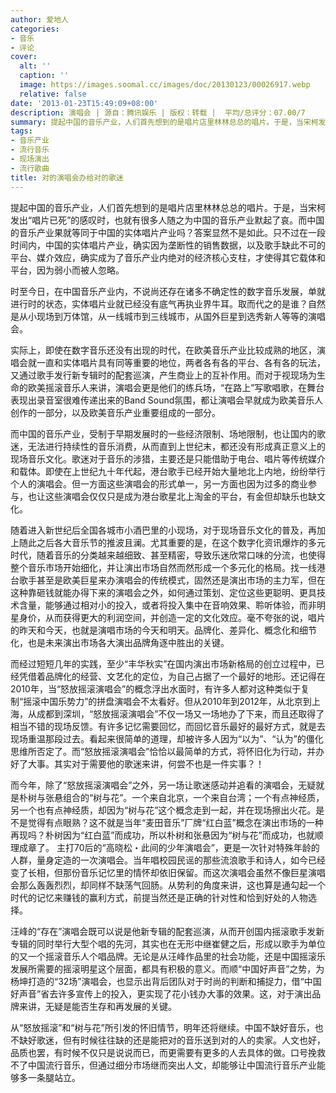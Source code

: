 ```yaml
---
author: 爱地人
categories:
- 音乐
- 评论
cover:
  alt: ''
  caption: ''
  image: https://images.soomal.cc/images/doc/20130123/00026917.webp
  relative: false
date: '2013-01-23T15:49:09+08:00'
description: 演唱会 | 源自：腾讯娱乐 | 版权：转载 |  平均/总评分：07.00/7
summary: 提起中国的音乐产业，人们首先想到的是唱片店里林林总总的唱片。于是，当宋柯发出“唱片已死”的感叹时，也就有很多人随之为中国的音乐产业默起了哀。而中国的音乐产业果就等同于中国的实体唱片产业吗？答案显然不是如此。只不过在一段时间内，中国的实体唱片产业，确实因为垄断性的销售数据……
tags:
- 音乐产业
- 流行音乐
- 现场演出
- 流行歌曲
title: 对的演唱会办给对的歌迷
---
```


提起中国的音乐产业，人们首先想到的是唱片店里林林总总的唱片。于是，当宋柯发出“唱片已死”的感叹时，也就有很多人随之为中国的音乐产业默起了哀。而中国的音乐产业果就等同于中国的实体唱片产业吗？答案显然不是如此。只不过在一段时间内，中国的实体唱片产业，确实因为垄断性的销售数据，以及歌手缺此不可的平台、媒介效应，确实成为了音乐产业内绝对的经济核心支柱，才使得其它载体和平台，因为弱小而被人忽略。

时至今日，在中国音乐产业内，不说尚还存在诸多不确定性的数字音乐发展，单就进行时的状态，实体唱片业就已经没有底气再执业界牛耳。取而代之的是谁？自然是从小现场到万体馆，从一线城市到三线城市，从国外巨星到选秀新人等等的演唱会。

实际上，即使在数字音乐还没有出现的时代，在欧美音乐产业比较成熟的地区，演唱会就一直和实体唱片具有同等重要的地位，两者各有各的平台、各有各的玩法，又通过歌手发行新专辑时的配套巡演，产生商业上的互补作用。而对于视现场为生命的欧美摇滚音乐人来讲，演唱会更是他们的练兵场，“在路上”写歌唱歌，在舞台表现出录音室很难传递出来的Band Sound氛围，都让演唱会早就成为欧美音乐人创作的一部分，以及欧美音乐产业重要组成的一部分。

而中国的音乐产业，受制于早期发展时的一些经济限制、场地限制，也让国内的歌迷，无法进行持续性的音乐消费，从而直到上世纪末，都还没有形成真正意义上的现场音乐文化。歌迷对于音乐的涉猎，主要还是只能借助于电台、唱片等传统媒介和载体。即使在上世纪九十年代起，港台歌手已经开始大量地北上内地，纷纷举行个人的演唱会。但一方面这些演唱会的形式单一，另一方面也因为过多的商业参与，也让这些演唱会仅仅只是成为港台歌星北上淘金的平台，有金但却缺乐也缺文化。

随着进入新世纪后全国各城市小酒巴里的小现场，对于现场音乐文化的普及，再加上随此之后各大音乐节的推波且澜。尤其重要的是，在这个数字化资讯爆炸的多元时代，随着音乐的分类越来越细致、甚至精密，导致乐迷欣常口味的分流，也使得整个音乐市场开始细化，并让演出市场自然而然形成一个多元化的格局。找一线港台歌手甚至是欧美巨星来办演唱会的传统模式，固然还是演出市场的主力军，但在这种靠砸钱就能办得下来的演唱会之外，如何通过策划、定位这些更聪明、更具技术含量，能够通过相对小的投入，或者将投入集中在音响效果、聆听体验，而非明星身价，从而获得更大的利润空间，并创造一定的文化效应。毫不夸张的说，唱片的昨天和今天，也就是演唱市场的今天和明天。品牌化、差异化、概念化和细节化，也是未来演出市场各大演出品牌角逐中胜出的关键。

而经过短短几年的实践，至少“丰华秋实”在国内演出市场新格局的创立过程中，已经凭借着品牌化的经营、文艺化的定位，为自己占据了一个最好的地形。还记得在2010年，当“怒放摇滚演唱会”的概念浮出水面时，有许多人都对这种类似于复制“摇滚中国乐势力”的拼盘演唱会不太看好。但从2010年到2012年，从北京到上海，从成都到深圳，“怒放摇滚演唱会”不仅一场又一场地办了下来，而且还取得了相当不错的现场反馈。有许多记忆需要回忆，而回忆音乐最好的最好方式，就是去现场重温那段过去。看起来很简单的道理，却被许多人因为“以为”、“认为”的僵化思维所否定了。而“怒放摇滚演唱会”恰恰以最简单的方式，将怀旧化为行动，并办好了大事。其实对于需要他的歌迷来讲，何尝不也是一件实事？！

而今年，除了“怒放摇滚演唱会”之外，另一场让歌迷感动并追看的演唱会，无疑就是朴树与张悬组合的“树与花”。一个来自北京，一个来自台湾；一个有点神经质，另一个也有点神经质，却因为“树与花”这个概念走到一起，并在现场擦出火花。是不是觉得有点眼熟？这不就是当年“麦田音乐”厂牌“红白蓝”概念在演出市场的一种再现吗？朴树因为“红白蓝”而成功，所以朴树和张悬因为“树与花”而成功，也就顺理成章了。
主打70后的“高晓松・此间的少年演唱会”，更是一次针对特殊年龄的人群，量身定造的一次演唱会。当年唱校园民谣的那些流浪歌手和诗人，如今已经变了长相，但那份音乐记忆里的情怀却依旧保留。而这次演唱会虽然不像巨星演唱会那么轰轰烈烈，却同样不缺荡气回肠。从势利的角度来讲，这也算是通勾起一个时代的记忆来赚钱的赢利方式，前提当然还是正确的针对性和恰到好处的人物选择。

汪峰的“存在”演唱会既可以说是他新专辑的配套巡演，从而开创国内摇滚歌手发新专辑的同时举行大型个唱的先河，其实也在无形中继崔健之后，形成以歌手为单位的又一个摇滚音乐人个唱品牌。无论是从汪峰作品里的社会功能，还是中国摇滚乐发展所需要的摇滚明星这个层面，都具有积极的意义。而顺“中国好声音”之势，为杨坤打造的“32场”演唱会，也显示出背后团队对于时尚的判断和捕捉力，借“中国好声音”省去许多宣传上的投入，更实现了花小钱办大事的效果。这，对于演出品牌来讲，无疑是能否生存和再发展的关键。

从“怒放摇滚”和“树与花”所引发的怀旧情节，明年还将继续。中国不缺好音乐，也不缺好歌迷，但有时候往往缺的还是能把对的音乐送到对的人的卖家。人文也好，品质也罢，有时候不仅只是说说而已，而更需要有更多的人去具体的做。口号挽救不了中国流行音乐，但通过细分市场继而突出人文，却能够让中国流行音乐产业能够多一条腿站立。